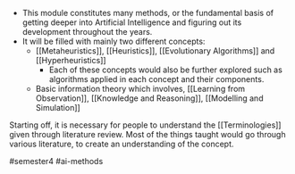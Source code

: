 - This module constitutes many methods, or the fundamental basis of getting deeper into Artificial Intelligence and figuring out its development throughout the years.
- It will be filled with mainly two different concepts:
	- [[Metaheuristics]], [[Heuristics]], [[Evolutionary Algorithms]] and [[Hyperheuristics]]
		- Each of these concepts would also be further explored such as algorithms applied in each concept and their components.
	- Basic information theory which involves, [[Learning from Observation]], [[Knowledge and Reasoning]], [[Modelling and Simulation]]

Starting off, it is necessary for people to understand the [[Terminologies]] given through literature review. Most of the things taught would go through various literature, to create an understanding of the concept.

#semester4 #ai-methods